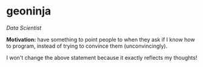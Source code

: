 geoninja
========

_Data Scientist_

**Motivation:** have something to point people to when they ask if I know how to program, instead of trying to convince them (unconvincingly).

I won't change the above statement because it exactly reflects my thoughts!
